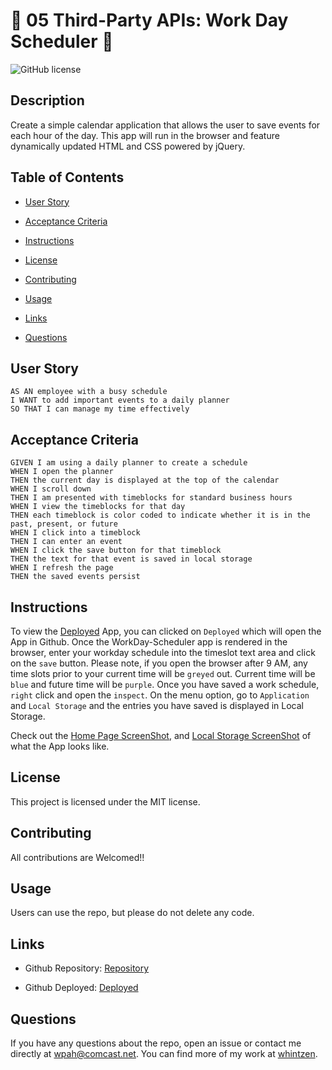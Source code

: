 # :memo: 05 Third-Party APIs: Work Day Scheduler :calendar:
  

![GitHub license](https://img.shields.io/badge/license-MIT-blue.svg) 


## Description 

Create a simple calendar application that allows the user to save events for each hour of the day. This app will run in the browser and feature dynamically updated HTML and CSS powered by jQuery.

## Table of Contents

* [User Story](#user-story)

* [Acceptance Criteria](#acceptance-criteria)

* [Instructions](#instructions)

* [License](#license)

* [Contributing](#contributing)

* [Usage](#usage)

* [Links](#links)

* [Questions](#questions)

## User Story

```
AS AN employee with a busy schedule
I WANT to add important events to a daily planner
SO THAT I can manage my time effectively

```

## Acceptance Criteria 

```
GIVEN I am using a daily planner to create a schedule
WHEN I open the planner
THEN the current day is displayed at the top of the calendar
WHEN I scroll down
THEN I am presented with timeblocks for standard business hours
WHEN I view the timeblocks for that day
THEN each timeblock is color coded to indicate whether it is in the past, present, or future
WHEN I click into a timeblock
THEN I can enter an event
WHEN I click the save button for that timeblock
THEN the text for that event is saved in local storage
WHEN I refresh the page
THEN the saved events persist

```

## Instructions

To view the [Deployed](https://whintzen.github.io/WorkDay-Scheduler/index.html) App, you can clicked on `Deployed` which will open the App in Github.   Once the WorkDay-Scheduler app is rendered in the browser, enter your workday schedule into the timeslot text area and click on the `save` button.  Please note, if you open the browser after 9 AM, any time slots prior to your current time will be `greyed` out.  Current time will be `blue` and future time will be `purple`.   Once you have saved a work schedule, `right` click and open the `inspect`.  On the menu option, go to `Application` and `Local Storage` and the entries you have saved is displayed in Local Storage.

Check out the [Home Page ScreenShot](https://github.com/whintzen/WorkDay-Scheduler/blob/master/images/Screenshot-Home.png), and [Local Storage ScreenShot](https://github.com/whintzen/WorkDay-Scheduler/blob/master/images/Screenshot-Local-Storage.png) of what the App looks like.

## License

This project is licensed under the MIT license.

## Contributing

All contributions are Welcomed!!

## Usage

Users can use the repo, but please do not delete any code.

## Links
* Github Repository: 
    [Repository](https://github.com/whintzen/WorkDay-Scheduler)
  
* Github Deployed: 
    [Deployed](https://whintzen.github.io/WorkDay-Scheduler/index.html)
    
## Questions

If you have any questions about the repo, open an issue or contact me directly at wpah@comcast.net. You can find more of my work at [whintzen](https://github.com/whintzen/).


